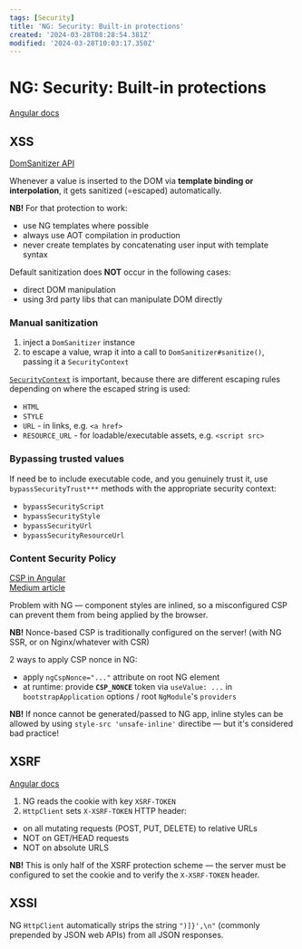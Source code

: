 ```yaml
---
tags: [Security]
title: 'NG: Security: Built-in protections'
created: '2024-03-28T08:28:54.381Z'
modified: '2024-03-28T10:03:17.350Z'
---
```


# NG: Security: Built-in protections

[Angular docs](https://angular.io/guide/security)


## XSS

[DomSanitizer API](https://angular.io/api/platform-browser/DomSanitizer)

Whenever a value is inserted to the DOM via **template binding or interpolation**, it gets sanitized (=escaped) automatically.

**NB!** For that protection to work:
- use NG templates where possible
- always use AOT compilation in production
- never create templates by concatenating user input with template syntax

Default sanitization does **NOT** occur in the following cases:
- direct DOM manipulation
- using 3rd party libs that can manipulate DOM directly


### Manual sanitization

1. inject a `DomSanitizer` instance
2. to escape a value, wrap it into a call to `DomSanitizer#sanitize()`, passing it a `SecurityContext`

[`SecurityContext`](https://angular.io/api/core/SecurityContext) is important, because there are different escaping rules depending on where the escaped string is used:
- `HTML`
- `STYLE`
- `URL` - in links, e.g. `<a href>`
- `RESOURCE_URL` - for loadable/executable assets, e.g. `<script src>`


### Bypassing trusted values

If need be to include executable code, and you genuinely trust it, use `bypassSecurityTrust***` methods with the appropriate security context:
- `bypassSecurityScript`
- `bypassSecurityStyle`
- `bypassSecurityUrl`
- `bypassSecurityResourceUrl`


### Content Security Policy

[CSP in Angular](https://borstch.com/blog/development/angular-and-content-security-policy-csp-best-practices)  
[Medium article](https://blog.stackademic.com/whats-a-nonce-7508458bded9)

Problem with NG &mdash; component styles are inlined, so a misconfigured CSP can prevent them from being applied by the browser.

**NB!** Nonce-based CSP is traditionally configured on the server! (with NG SSR, or on Nginx/whatever with CSR)

2 ways to apply CSP nonce in NG:
- apply `ngCspNonce="..."` attribute on root NG element
- at runtime: provide **`CSP_NONCE`** token via `useValue: ...` in `bootstrapApplication` options / root `NgModule`'s `providers`

**NB!** If nonce cannot be generated/passed to NG app, inline styles can be allowed by using `style-src 'unsafe-inline'` directibe &mdash; but it's considered bad practice!


## XSRF

[Angular docs](https://angular.io/guide/http-security-xsrf-protection)

1. NG reads the cookie with key `XSRF-TOKEN`
2. `HttpClient` sets `X-XSRF-TOKEN` HTTP header:
- on all mutating requests (POST, PUT, DELETE) to relative URLs
- NOT on GET/HEAD requests
- NOT on absolute URLS

**NB!** This is only half of the XSRF protection scheme &mdash; the server must be configured to set the cookie and to verify the `X-XSRF-TOKEN` header.


## XSSI

NG `HttpClient` automatically strips the string `")]}',\n"` (commonly prepended by JSON web APIs) from all JSON responses.

